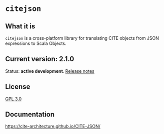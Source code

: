 # `citejson`

## What it is

`citejson` is a cross-platform library for translating CITE objects from JSON expressions to Scala Objects.

## Current version: 2.1.0

Status:  **active development**. [Release notes](releases.md)


## License

[GPL 3.0](http://www.opensource.org/licenses/gpl-3.0.html)


## Documentation

<https://cite-architecture.github.io/CITE-JSON/>

